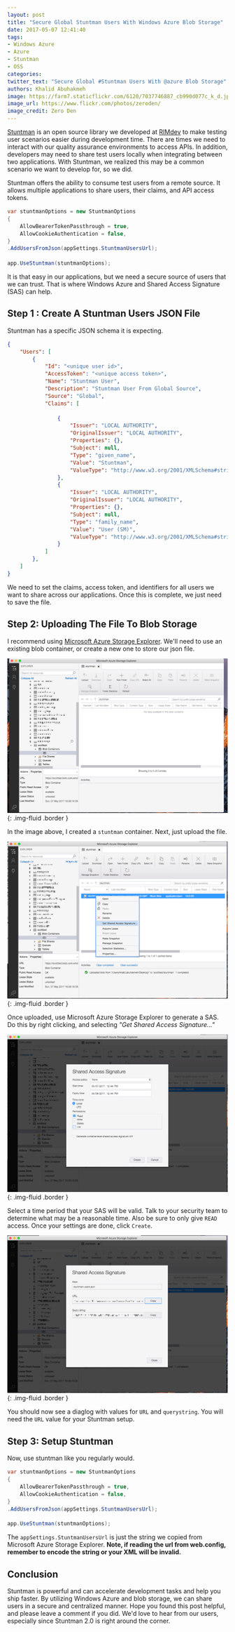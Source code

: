 ```yaml
---
layout: post
title: "Secure Global Stuntman Users With Windows Azure Blob Storage"
date: 2017-05-07 12:41:40
tags:
- Windows Azure
- Azure
- Stuntman
- OSS
categories:
twitter_text: "Secure Global #Stuntman Users With @azure Blob Storage"
authors: Khalid Abuhakmeh
image: https://farm7.staticflickr.com/6120/7037746887_cb990d077c_k_d.jpg
image_url: https://www.flickr.com/photos/zeroden/
image_credit: Zero Den
---
```


[Stuntman](https://rimdev.io/stuntman) is an open source library we developed at [RIMdev](https://rimdev.io) to make testing user scenarios easier during development time. There are times we need to interact with our quality assurance environments to access APIs. In addition, developers may need to share test users locally when integrating between two applications. With Stuntman, we realized this may be a common scenario we want to develop for, so we did. 

Stuntman offers the ability to consume test users from a remote source. It allows multiple applications to share users, their claims, and API access tokens.

```csharp
var stuntmanOptions = new StuntmanOptions
{
    AllowBearerTokenPassthrough = true,
    AllowCookieAuthentication = false,
}
.AddUsersFromJson(appSettings.StuntmanUsersUrl);

app.UseStuntman(stuntmanOptions);
```

It is that easy in our applications, but we need a secure source of users that we can trust. That is where Windows Azure and Shared Access Signature (SAS) can help.

## Step 1 : Create A Stuntman Users JSON File

Stuntman has a specific JSON schema it is expecting.

```json
{
    "Users": [
        {
            "Id": "<unique user id>",
            "AccessToken": "<unique access token>",
            "Name": "Stuntman User",
            "Description": "Stuntman User From Global Source",
            "Source": "Global",
            "Claims": [
              
                {
                    "Issuer": "LOCAL AUTHORITY",
                    "OriginalIssuer": "LOCAL AUTHORITY",
                    "Properties": {},
                    "Subject": null,
                    "Type": "given_name",
                    "Value": "Stuntman",
                    "ValueType": "http://www.w3.org/2001/XMLSchema#string"
                },
                {
                    "Issuer": "LOCAL AUTHORITY",
                    "OriginalIssuer": "LOCAL AUTHORITY",
                    "Properties": {},
                    "Subject": null,
                    "Type": "family_name",
                    "Value": "User (SM)",
                    "ValueType": "http://www.w3.org/2001/XMLSchema#string"
                }
            ]
        },      
    ]
}
```

We need to set the claims, access token, and identifiers for all users we want to share across our applications. Once this is complete, we just need to save the file.

## Step 2: Uploading The File To Blob Storage

I recommend using [Microsoft Azure Storage Explorer](http://storageexplorer.com/). We'll need to use an existing blob container, or create a new one to store our json file.

![stuntman container for json](/images/stuntman-global-users/stuntman-azure-step-1.png){: .img-fluid .border }

In the image above, I created a `stuntman` container. Next, just upload the file.

![stuntman container microsoft azure storage explorer](/images/stuntman-global-users/stuntman-azure-step-2.png){: .img-fluid .border }

Once uploaded, use Microsoft Azure Storage Explorer to generate a SAS. Do this by right clicking, and selecting *"Get Shared Access Signature..."*

![stuntman container microsoft azure storage explorer options](/images/stuntman-global-users/stuntman-azure-step-3.png){: .img-fluid .border }

Select a time period that your SAS will be valid. Talk to your security team to determine what may be a reasonable time. Also be sure to only give `READ` access. Once your settings are done, click `Create`.

![stuntman container microsoft azure SAS](/images/stuntman-global-users/stuntman-azure-step-4.png){: .img-fluid .border }

You should now see a diaglog with values for `URL` and `querystring`. You will need the `URL` value for your Stuntman setup.

## Step 3: Setup Stuntman

Now, use stuntman like you regularly would. 

```csharp
var stuntmanOptions = new StuntmanOptions
{
    AllowBearerTokenPassthrough = true,
    AllowCookieAuthentication = false,
}
.AddUsersFromJson(appSettings.StuntmanUsersUrl);

app.UseStuntman(stuntmanOptions);
```

The `appSettings.StuntmanUsersUrl` is just the string we copied from Microsoft Azure Storage Explorer. **Note, if reading the url from web.config, remember to encode the string or your XML will be invalid.**

## Conclusion

Stuntman is powerful and can accelerate development tasks and help you ship faster. By utilizing Windows Azure and blob storage, we can share users in a secure and centralized manner. Hope you found this post helpful, and please leave a comment if you did. We'd love to hear from our users, especially since Stuntman 2.0 is right around the corner.